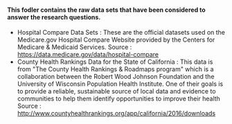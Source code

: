 #### This fodler contains the raw data sets that have been considered to answer the research questions.
* Hospital Compare Data Sets :
    These are the official datasets used on the Medicare.gov Hospital Compare Website provided by the Centers for Medicare & Medicaid Services. 
    Source : https://data.medicare.gov/data/hospital-compare
* County Health Rankings Data for the State of California :
    This data is from "The County Health Rankings & Roadmaps program" which is a collaboration between the Robert Wood Johnson Foundation and the University of Wisconsin Population Health Institute. One of their goals is to provide a reliable, sustainable source of local data and evidence to communities to help them identify opportunities to improve their health
    Source : http://www.countyhealthrankings.org/app/california/2016/downloads
